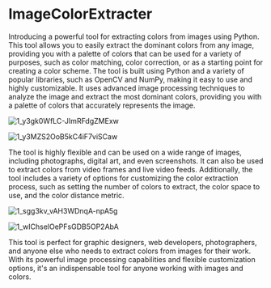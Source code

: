 # ImageColorExtracter

Introducing a powerful tool for extracting colors from images using Python. This tool allows you to easily extract the dominant colors from any image, providing you with a palette of colors that can be used for a variety of purposes, such as color matching, color correction, or as a starting point for creating a color scheme.
The tool is built using Python and a variety of popular libraries, such as OpenCV and NumPy, making it easy to use and highly customizable. It uses advanced image processing techniques to analyze the image and extract the most dominant colors, providing you with a palette of colors that accurately represents the image.

![1_y3gk0WfLC-JImRFdgZMExw](https://user-images.githubusercontent.com/101708836/214133174-0ff784e9-eb5c-4915-b240-14f94884439b.jpg)

![1_y3MZS2OoB5kC4iF7viSCaw](https://user-images.githubusercontent.com/101708836/214133179-a2cbbaec-1726-46f8-8cab-833da98020dc.jpg)

The tool is highly flexible and can be used on a wide range of images, including photographs, digital art, and even screenshots. It can also be used to extract colors from video frames and live video feeds. Additionally, the tool includes a variety of options for customizing the color extraction process, such as setting the number of colors to extract, the color space to use, and the color distance metric.

![1_sgg3kv_vAH3WDnqA-npA5g](https://user-images.githubusercontent.com/101708836/214133183-18794bba-d6d0-4bc1-8538-f368dea64112.jpg)

![1_wIChselOePFsGDB5OP2AbA](https://user-images.githubusercontent.com/101708836/214133184-01951046-4bca-440a-8dad-9c27f061d329.jpg)

This tool is perfect for graphic designers, web developers, photographers, and anyone else who needs to extract colors from images for their work. With its powerful image processing capabilities and flexible customization options, it's an indispensable tool for anyone working with images and colors.
